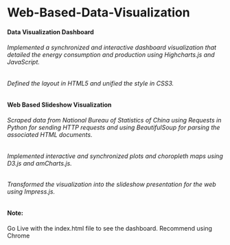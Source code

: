 # Web-Based-Data-Visualization

#### Data Visualization Dashboard
###### Implemented a synchronized and interactive dashboard visualization that detailed the energy consumption and production using Highcharts.js and JavaScript.
###### Defined the layout in HTML5 and unified the style in CSS3.

#### Web Based Slideshow Visualization
###### Scraped data from National Bureau of Statistics of China using Requests in Python for sending HTTP requests and using BeautifulSoup for parsing the associated HTML documents.
###### Implemented interactive and synchronized plots and choropleth maps using D3.js and amCharts.js.
###### Transformed the visualization into the slideshow presentation for the web using Impress.js.


#### Note:
Go Live with the index.html file to see the dashboard. Recommend using Chrome
